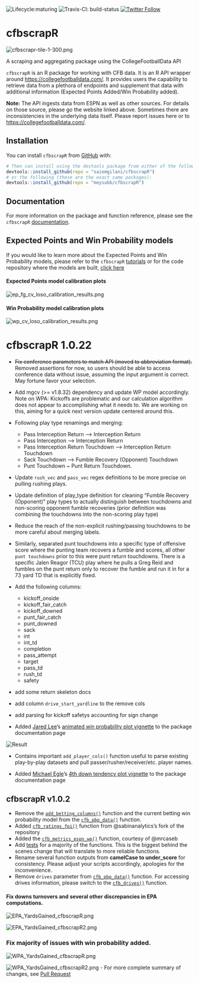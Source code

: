 
<!-- README.md is generated from README.Rmd. Please edit that file -->

<!-- badges: start -->

![Lifecycle:maturing](https://img.shields.io/badge/lifecycle-maturing-blue.svg)
![Travis-CI:
build-status](https://travis-ci.com/saiemgilani/cfbscrapR.svg?token=BxsozfUD3VCvCzzJpdFf&branch=master)
[![Twitter
Follow](https://img.shields.io/twitter/follow/cfbscrapR?style=social)](https://twitter.com/cfbscrapR)
<!-- badges: end -->

# cfbscrapR

![cfbscrapr-tile-1-300.png](https://i.imgur.com/VnHlLhT.png)

A scraping and aggregating package using the CollegeFootballData API

`cfbscrapR` is an R package for working with CFB data. It is an R API
wrapper around <https://collegefootballdata.com/>. It provides users the
capability to retrieve data from a plethora of endpoints and supplement
that data with additional information (Expected Points Added/Win
Probability added).

**Note:** The API ingests data from ESPN as well as other sources. For
details on those source, please go the website linked above. Sometimes
there are inconsistencies in the underlying data itself. Please report
issues here or to <https://collegefootballdata.com/>.

## Installation

You can install `cfbscrapR` from
[GitHub](https://github.com/saiemgilani/cfbscrapR) with:

``` r
# Then can install using the devtools package from either of the following:
devtools::install_github(repo = "saiemgilani/cfbscrapR")
# or the following (these are the exact same packages):
devtools::install_github(repo = "meysubb/cfbscrapR")
```

## Documentation

For more information on the package and function reference, please see
the `cfbscrapR`
[documentation](https://saiemgilani.github.io/cfbscrapR/).

## Expected Points and Win Probability models

If you would like to learn more about the Expected Points and Win
Probability models, please refer to the `cfbscrapR`
[tutorials](https://saiemgilani.github.io/cfbscrapR/articles/index.html)
or for the code repository where the models are built, [click
here](https://github.com/meysubb/cfbscrapR-MISC)

#### Expected Points model calibration plots

![ep\_fg\_cv\_loso\_calibration\_results.png](https://i.imgur.com/bOE4VOU.png)

#### Win Probability model calibration plots

![wp\_cv\_loso\_calibration\_results.png](https://i.imgur.com/4YgfphC.png)

# cfbscrapR 1.0.22

  - ~~Fix conference parameters to match API (moved to abbreviation
    format).~~ Removed assertions for now, so users should be able to
    access conference data without issue, assuming the input argument is
    correct. May fortune favor your selection.

  - Add mgcv (\>= v1.8.32) dependency and update WP model accordingly.
    Note on WPA: Kickoffs are problematic and our calculation algorithm
    does not appear to accomplishing what it needs to. We are working on
    this, aiming for a quick next version update centered around this.

  - Following play type renamings and merging:
    
      - Pass Interception Return –\> Interception Return
      - Pass Interception –\> Interception Return
      - Pass Interception Return Touchdown –\> Interception Return
        Touchdown
      - Sack Touchdown –\> Fumble Recovery (Opponent) Touchdown
      - Punt Touchdown \~ Punt Return Touchdown.

  - Update `rush_vec` and `pass_vec` regex definitions to be more
    precise on pulling rushing plays.

  - Update definition of play\_type definition for cleaning “Fumble
    Recovery (Opponent)” play types to actually distinguish between
    touchdowns and non-scoring opponent fumble recoveries (prior
    definition was combining the touchdowns into the non-scoring play
    type)

  - Reduce the reach of the non-explicit rushing/passing touchdowns to
    be more careful about merging labels.

  - Similarly, separated punt touchdowns into a specific type of
    offensive score where the punting team recovers a fumble and scores,
    all other `punt touchdowns` prior to this were punt return
    touchdowns. There is a specific Jalen Reagor (TCU) play where he
    pulls a Greg Reid and fumbles on the punt return only to recover the
    fumble and run it in for a 73 yard TD that is explicitly fixed.

  - Add the following columns:
    
      - kickoff\_onside
      - kickoff\_fair\_catch
      - kickoff\_downed
      - punt\_fair\_catch
      - punt\_downed
      - sack
      - int
      - int\_td
      - completion
      - pass\_attempt
      - target
      - pass\_td
      - rush\_td
      - safety

  - add some return skeleton docs

  - add column `drive_start_yardline` to the remove cols

  - add parsing for kickoff safetys accounting for sign change

  - Added [Jared Lee](https://twitter.com/JaredDLee)’s [animated win
    probability plot
    vignette](https://saiemgilani.github.io/cfbscrapR/articles/Animated_WP_Plotting.html)
    to the package documentation page

![Result](https://kazink36.github.io/images/animated_wp_ex.gif)

  - Contains important `add_player_cols()` function useful to parse
    existing play-by-play datasets and pull passer/rusher/receiver/etc.
    player names.

  - Added [Michael Egle](https://twitter.com/deceptivespeed_)’s [4th
    down tendency plot
    vignette](https://saiemgilani.github.io/cfbscrapR/articles/fourth_down_plot_tutorial.html)
    to the package documentation page

## cfbscrapR v1.0.2

  - Remove the
    [`add_betting_columns()`](https://saiemgilani.github.io/cfbscrapR/reference/add_betting_cols.html)
    function and the current betting win probability model from the
    [`cfb_pbp_data()`](https://saiemgilani.github.io/cfbscrapR/reference/cfb_pbp_data.html)
    function.
  - Added
    [`cfb_ratings_fpi()`](https://saiemgilani.github.io/cfbscrapR/reference/cfb_ratings_fpi.html)
    function from @sabinanalytics’s fork of the repository
  - Added the
    [`cfb_metrics_espn_wp()`](https://saiemgilani.github.io/cfbscrapR/reference/cfb_metrics_espn_wp.html)
    function, courtesy of @mrcaseb
  - Add
    [tests](https://github.com/saiemgilani/cfbscrapR/tree/master/tests/testthat)
    for a majority of the functions. This is the biggest behind the
    scenes change that will translate to more reliable functions.
  - Rename several function outputs from **camelCase to under\_score**
    for consistency. Please adjust your scripts accordingly, apologies
    for the inconvenience.
  - Remove `drives` parameter from
    [`cfb_pbp_data()`](https://saiemgilani.github.io/cfbscrapR/reference/cfb_pbp_data.html)
    function. For accessing drives information, please switch to the
    [`cfb_drives()`](https://saiemgilani.github.io/cfbscrapR/reference/cfb_drives.html)
    function.

#### Fix downs turnovers and several other discrepancies in EPA computations.

![EPA\_YardsGained\_cfbscrapR.png](https://i.imgur.com/Bw6VO90.png)

![EPA\_YardsGained\_cfbscrapR2.png](https://i.imgur.com/VYX12pZ.png)

### Fix majority of issues with win probability added.

![WPA\_YardsGained\_cfbscrapR.png](https://i.imgur.com/OFHTh9Y.jpg)

![WPA\_YardsGained\_cfbscrapR2.png](https://i.imgur.com/84zh9VY.jpg) -
For more complete summary of changes, see [Pull
Request](https://github.com/saiemgilani/cfbscrapR/pull/5#issue-478275691)
